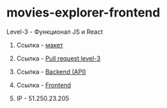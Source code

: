 # movies-explorer-frontend

Level-3 - Функционал JS и React

1. Ссылка - [макет](https://www.figma.com/file/hiZYnor3RDXgocCkT1eUkQ/Diploma-(Copy)?node-id=891%3A3857&t=LsbNNeHqXyoFKWtW-0)

2. Ссылка - [Pull request level-3](https://github.com/Rafforty/movies-explorer-frontend/pull/2)

3. Ссылка - [Backend (API)](api.movies.diploma.nomoredomains.icu)

4. Ссылка - [Frontend](movies.diploma.nomoredomains.icu)

5. IP - 51.250.23.205